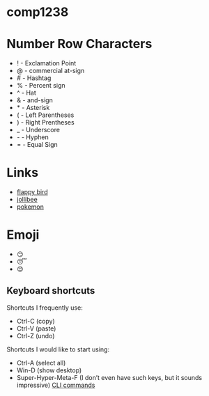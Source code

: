# comp1238
# Number Row Characters
- ! - Exclamation Point
- @ - commercial at-sign
- \# - Hashtag
- % - Percent sign
- ^ - Hat
- & - and-sign
- \* - Asterisk
- ( - Left Parentheses
- ) - Right Prentheses
- _ - Underscore
- \- - Hyphen
- = - Equal Sign

# Links
- [flappy bird](https://flappybird.io/)
- [jollibee](https://www.jollibeefoods.com/?gad_source=1&gclid=Cj0KCQjwjNS3BhChARIsAOxBM6pFsFAa_mhVX0f7J_9j4P1TBv-ohW3yxrj4GLlS2O1Pn2yNCpq6Vh8aAs9LEALw_wcB&gclsrc=aw.ds)
- [pokemon](https://www.pokemon.com/us)


# Emoji
- :smirk:
- :sleeping:
- :blush:

## Keyboard shortcuts
Shortcuts I frequently use: 
- Ctrl-C (copy)
- Ctrl-V (paste)
- Ctrl-Z (undo)

Shortcuts I would like to start using: 
- Ctrl-A (select all)
- Win-D (show desktop)
- Super-Hyper-Meta-F (I don’t even have such keys, but it sounds impressive)
[CLI commands](docs/cli.md)